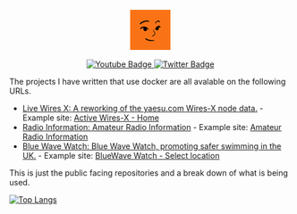 <div id="header" align="center">

![Face](face.png)

<div id="badges">
  <a href="https://www.youtube.com/iansblog">
    <img src="https://img.shields.io/badge/YouTube-red?style=for-the-badge&logo=youtube&logoColor=white" alt="Youtube Badge"/>
  </a>
  <a href="https://x.com/iansblog">
    <img src="https://img.shields.io/badge/twitter-blue?style=for-the-badge&logo=twitter&logoColor=white" alt="Twitter Badge"/>
  </a>
</div>

</div>


The projects I have written that use docker are all avalable on the following URLs. 

- [Live Wires X: A reworking of the yaesu.com Wires-X node data.](https://github.com/iansblog/Live-Wires-X) - Example site: [Active Wires-X - Home](https://wiresx.26580.co.uk/)
- [Radio Information: Amateur Radio Information](https://github.com/iansblog/RadioInformation) - Example site: [Amateur Radio Information](https://amatureradio.26580.co.uk/)
- [Blue Wave Watch: Blue Wave Watch, promoting safer swimming in the UK.](https://github.com/iansblog/BlueWaveWatch) - Example site: [BlueWave Watch - Select location](https://bluewave.26580.co.uk/)

This is just the public facing repositories and a break down of what is being used.  

[
![Top Langs](https://github-readme-stats.vercel.app/api/top-langs/?username=iansblog&layout=compact&theme=vision-friendly-dark)](https://github.com/anuraghazra/github-readme-stats)
